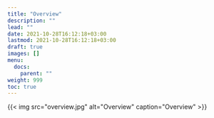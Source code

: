 ```yaml
---
title: "Overview"
description: ""
lead: ""
date: 2021-10-28T16:12:18+03:00
lastmod: 2021-10-28T16:12:18+03:00
draft: true
images: []
menu: 
  docs:
    parent: ""
weight: 999
toc: true
---
```


{{< img src="overview.jpg" alt="Overview" caption="Overview" >}}
